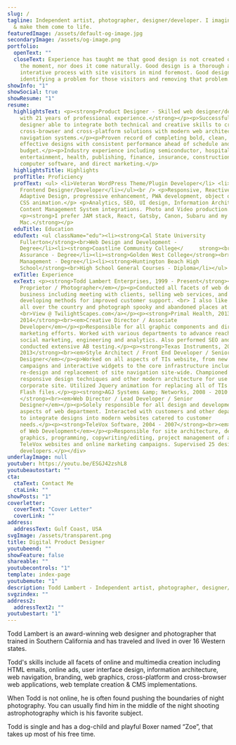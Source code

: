 ```yaml
---
slug: /
tagline: Independent artist, photographer, designer/developer. I imagine things
  & make them come to life.
featuredImage: /assets/default-og-image.jpg
secondaryImage: /assets/og-image.png
portfolio:
  openText: ""
  closeText: Experience has taught me that good design is not created on a spur of
    the moment, nor does it come naturally. Good design is a thorough and
    interative process with site visitors in mind foremost. Good design is
    identifying a problem for those visitors and removing that problem.
showInfo: "1"
showSocial: true
showResume: "1"
resume:
  highlightsText: <p><strong>Product Designer - Skilled web designer/developer
    with 21 years of professional experience.</strong></p><p>Successful product
    designer able to integrate both technical and creative skills to create
    cross-browser and cross-platform solutions with modern web architecture and
    navigation systems.</p><p>Proven record of completing bold, clean, and
    effective designs with consistent performance ahead of schedule and under
    budget.</p><p>Industry experience including semiconductor, hospitality,
    entertainment, health, publishing, finance, insurance, construction,
    computer software, and direct marketing.</p>
  highlightsTitle: Highlights
  profTitle: Proficiency
  profText: <ul> <li>Veteran WordPress Theme/Plugin Developer</li> <li>React JS
    Frontend Designer/Developer</li></ul><br /> <p>Responsive, Reactive,
    Adaptive Design, progressive enhancement, PWA development, object oriented
    CSS animation.</p> <p>Analytics, SEO, UI design, Information Architecture &
    Content Management System integrations. Photo and Video production.</p>
    <p><strong>I prefer JAM stack, React, Gatsby, Canon, Subaru and my
    Mac.</strong></p>
  eduTitle: Education
  eduText: <ul className="edu"><li><strong>Cal State University
    Fullerton</strong><br>Web Design and Development -
    Degree</li><li><strong>Coastline Community College</     strong><br>Quality
    Assurance - Degree</li><li><strong>Golden West College</strong><br>Business
    Management - Degree</li><li><strong>Huntington Beach High
    School</strong><br>High School General Courses - Diploma</li></ul>
  exTitle: Experience
  exText: <p><strong>Todd Lambert Enterprises, 1999 - Present</strong><br><em>Sole
    Proprietor / Photographer</em></p><p>Conducted all facets of web development
    business including meeting with clients, selling web services, and
    developing methods for improved customer support. <br> I also like to travel
    all over the country and photograph spooky and abandoned places at night.
    <br>View @ TwilightScapes.com</a></p><p><strong>Primal Health, 2013 -
    2014</strong><br><em>Creative Director / Associate
    Developer</em></p><p>Responsible for all graphic components and direct
    marketing efforts. Worked with various departments to advance reach through
    social marketing, engineering and analytics. Also performed SEO and
    conducted extensive AB testing.</p><p><strong>Texas Instruments, 2010 -
    2013</strong><br><em>Style Architect / Front End Developer / Senior UI
    Designer</em></p><p>Worked on all aspects of TIs website, from new ad
    campaigns and interactive widgets to the core infrastructure including a new
    re-design and replacement of site navigation site-wide. Championed
    responsive design techniques and other modern architecture for use on
    corporate site. Utilized Jquery animation for replacing all of TIs legacy
    Flash files.</p><p><strong>AGJ Systems &amp; Networks, 2008 - 2010
    </strong><br><em>Web Director / Lead Developer / Senior
    Designer</em></p><p>Solely responsible for all design and development
    aspects of web department. Interacted with customers and other departments
    to integrate designs into modern websites catered to customer
    needs.</p><p><strong>TeleVox Software, 2004 - 2007</strong><br><em>Director
    of Web Development</em></p><p>Responsible for site architecture, design,
    graphics, programming, copywriting/editing, project management of all
    TeleVox websites and online marketing campaigns. Supervised 25 designers and
    developers.</p></div>
underlayImage: null
youtuber: https://youtu.be/ESGJ42zshL8
youtubeautostart: ""
cta:
  ctaText: Contact Me
  ctaLink: ""
showPosts: "1"
coverletter:
  coverText: "Cover Letter"
  coverLink: ""
address:
  addressText: Gulf Coast, USA
svgImage: /assets/transparent.png
title: Digital Product Designer
youtubeend: ""
showFeature: false
shareable: ""
youtubecontrols: "1"
template: index-page
youtubemute: "1"
description: Todd Lambert - Independent artist, photographer, designer/developer
svgzindex: ""
address2:
  addressText2: ""
youtubestart: "1"
---
```



<div style=""><p>Todd Lambert is an award-winning web designer and photographer that trained in Southern California and has traveled and lived in over 16 Western states.</p><p>Todd's skills include all facets of online and multimedia creation including HTML emails, online ads, user interface design, information architecture, web navigation, branding, web graphics, cross-platform and cross-browser web applications, web template creation &amp; CMS implementations.</p><p>When Todd is not online, he is often found pushing the boundaries of night photography. You can usually find him in the middle of the night shooting astrophotography which is his favorite subject.</p><p>Todd is single and has a dog-child and playful Boxer named “Zoe”, that takes up most of his free time.</p></div>

<!-- <blockquote style=" text-align: left; border-radius: 12px;font-size: clamp(1.5rem, 1.4vw, 2.8rem); "><div style="padding: 2rem 10% 0px;">A plain text resume, also known as an ASCII resume, is a resume written in a plain text file format (.txt). This means it has no special formatting like colors, special lines or multiple columns.</div><div class="logofirst" style="text-align: right; margin: 2rem 30% 0px 0px; filter: none;"></div></blockquote> -->

<!-- /assets/samples/blue-edges.png -->

<!-- https://youtu.be/2_Noj7lS-tM -->